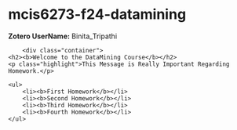 
<body>
    <div class="container">
        <h1>mcis6273-f24-datamining</h1>
        <p><strong>Zotero UserName:</strong> Binita_Tripathi</p>

        <div class="container">
    <h2><b>Welcome to the DataMining Course</b></h2>
    <p class="highlight">This Message is Really Important Regarding Homework.</p>

    <ul>
        <li><b>First Homework</b></li>
        <li><b>Second Homework</b></li>
        <li><b>Third Homework</b></li>
        <li><b>Fourth Homework</b></li>
    </ul>
</div>
